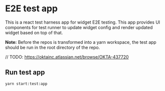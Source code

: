 # E2E test app

This is a react test harness app for widget E2E testing. This app provides UI components for test runner to update widget config and render updated widget based on top of that.

**Note:** Before the repos is transformed into a yarn workspace, the test app should be run in the root directory of the repo.

// TODO: https://oktainc.atlassian.net/browse/OKTA-437720

## Run test app

```sh
yarn start:test:app
```
